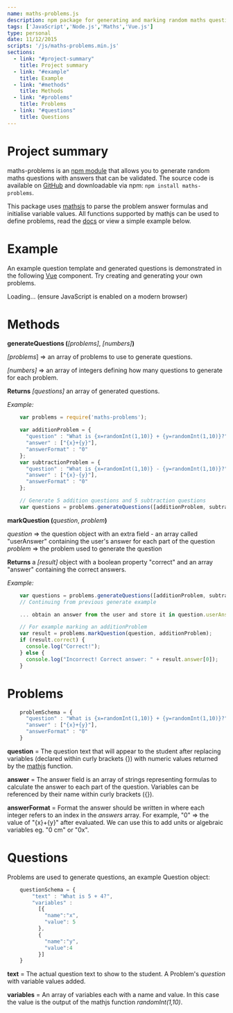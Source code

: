 ```yaml
---
name: maths-problems.js
description: npm package for generating and marking random maths questions
tags: ['JavaScript','Node.js','Maths','Vue.js']
type: personal
date: 11/12/2015
scripts: '/js/maths-problems.min.js'
sections:
  - link: "#project-summary"
    title: Project summary
  - link: "#example"
    title: Example
  - link: "#methods"
    title: Methods
  - link: "#problems"
    title: Problems
  - link: "#questions"
    title: Questions
---
```

# Project summary

maths-problems is an [npm module](https://www.npmjs.com/package/maths-problems) that allows you to generate random maths questions with answers that can be validated. The source code is available on [GitHub](https://github.com/awocallaghan/maths-problems) and downloadable via npm: `npm install maths-problems`.

This package uses [mathsjs](http://mathjs.org/) to parse the problem answer formulas and initialise variable values. All functions supported by mathjs can be used to define problems, read the [docs](http://mathjs.org/docs/index.html) or view a simple example below.

# Example

An example question template and generated questions is demonstrated in the following [Vue](https://vuejs.org) component. Try creating and generating your own problems.

<div id="maths-problems-example">
  <maths-problems-app>Loading... (ensure JavaScript is enabled on a modern browser)</maths-problems-app>
</div>

# Methods

**generateQuestions (**_[problems]_, _[numbers]_**)**

_[problems_] => an array of problems to use to generate questions.

_[numbers]_ => an array of integers defining how many questions to generate for each problem.

**Returns** _[questions]_ an array of generated questions.

_Example:_

```js
    var problems = require('maths-problems');

    var additionProblem = {
      "question" : "What is {x=randomInt(1,10)} + {y=randomInt(1,10)}?",
      "answer" : ["{x}+{y}"],
      "answerFormat" : "0"
    };
    var subtractionProblem = {
      "question" : "What is {x=randomInt(1,10)} - {y=randomInt(1,10)}?",
      "answer" : ["{x}-{y}"],
      "answerFormat" : "0"
    };

    // Generate 5 addition questions and 5 subtraction questions
    var questions = problems.generateQuestions([additionProblem, subtractionProblem], [5,5]);
```

**markQuestion (**_question_, _problem_**)**

_question_ => the question object with an extra field - an array called "userAnswer" containing the user's answer for each part of the question
_problem_ => the problem used to generate the question

**Returns** a  _[result]_ object with a boolean property "correct" and an array "answer" containing the correct answers.

_Example:_

```js
    var questions = problems.generateQuestions([additionProblem, subtractionProblem], [5,5]);
    // Continuing from previous generate example

    ... obtain an answer from the user and store it in question.userAnswer[] ...

    // For example marking an additionProblem
    var result = problems.markQuestion(question, additionProblem);
    if (result.correct) {
      console.log("Correct!");
    } else {
      console.log("Incorrect! Correct answer: " + result.answer[0]);
    }
```

# Problems

```js
    problemSchema = {
      "question" : "What is {x=randomInt(1,10)} + {y=randomInt(1,10)}?",
      "answer" : ["{x}+{y}"],
      "answerFormat" : "0"
    }
```

**question** = The question text that will appear to the student after replacing variables (declared within curly brackets {}) with numeric values returned by the [mathjs](http://mathjs.org) function.

**answer** = The answer field is an array of strings representing formulas to calculate the answer to each part of the question. Variables can be referenced by their name within curly brackets ({}).

**answerFormat** = Format the answer should be written in where each integer refers to an index in the _answers_ array. For example, "0" => the value of "{x}+{y}" after evaluated. We can use this to add units or algebraic variables eg. "0 cm" or "0x".

# Questions

Problems are used to generate questions, an example Question object:

```js
    questionSchema = {
        "text" : "What is 5 + 4?",
        "variables" :
          [{
            "name":"x",
            "value": 5
          },
          {
            "name":"y",
            "value":4
          }]
    }
```

**text** = The actual question text to show to the student. A Problem's _question_ with variable values added.

**variables** = An array of variables each with a name and value. In this case the value is the output of the mathjs function _randomInt(1,10)_.
